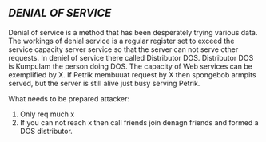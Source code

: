 *DENIAL OF SERVICE*
------------------	

Denial of service is a method that has been desperately trying various data. The workings of denial service is a regular register set to exceed the service capacity server service so that the server can not serve other requests. In deniel of service there called Distributor DOS. Distributor DOS is Kumpulam the person doing DOS. The capacity of Web services can be exemplified by X. If Petrik membuuat request by X then spongebob armpits served, but the server is still alive just busy serving Petrik.

What needs to be prepared attacker:
1. Only req much x
2. If you can not reach x then call friends join denagn friends and formed a DOS distributor.




